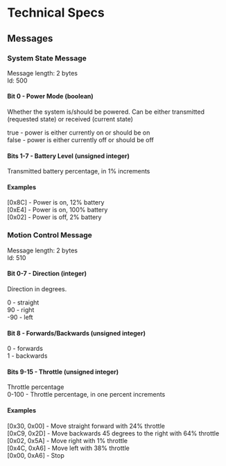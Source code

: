 # Technical Specs

## Messages

### System State Message
Message length: 2 bytes  
Id: 500

#### Bit 0 - Power Mode (boolean)
Whether the system is/should be powered. Can be either transmitted (requested state) or received (current state)

true - power is either currently on or should be on  
false - power is either currently off or should be off

#### Bits 1-7 - Battery Level (unsigned integer)
Transmitted battery percentage, in 1% increments

#### Examples
[0x8C] - Power is on, 12% battery  
[0xE4] - Power is on, 100% battery  
[0x02] - Power is off, 2% battery  


### Motion Control Message
Message length: 2 bytes  
Id: 510

#### Bit 0-7 - Direction (integer)
Direction in degrees.

0 - straight  
90 - right  
-90 - left  

#### Bit 8 - Forwards/Backwards (unsigned integer)
0 - forwards  
1 - backwards

#### Bits 9-15 - Throttle (unsigned integer)
Throttle percentage  
0-100 - Throttle percentage, in one percent increments

#### Examples
[0x30, 0x00] - Move straight forward with 24% throttle  
[0xC9, 0x2D] - Move backwards 45 degrees to the right with 64% throttle  
[0x02, 0x5A] - Move right with 1% throttle  
[0x4C, 0xA6] - Move left with 38% throttle  
[0x00, 0xA6] - Stop
